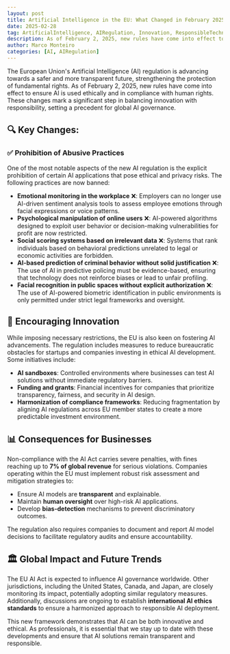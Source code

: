 ```yaml
---
layout: post
title: Artificial Intelligence in the EU: What Changed in February 2025?
date: 2025-02-28
tag: ArtificialIntelligence, AIRegulation, Innovation, ResponsibleTechnology, Europe, DigitalTransformation
description: As of February 2, 2025, new rules have come into effect to ensure AI is used ethically and in compliance with human rights.
author: Marco Monteiro
categories: [AI, AIRegulation]
---
```


The European Union's Artificial Intelligence (AI) regulation is advancing towards a safer and more transparent future, strengthening the protection of fundamental rights. As of February 2, 2025, new rules have come into effect to ensure AI is used ethically and in compliance with human rights. These changes mark a significant step in balancing innovation with responsibility, setting a precedent for global AI governance.

<!--more-->

## 🔍 Key Changes:

### ✅ **Prohibition of Abusive Practices**
One of the most notable aspects of the new AI regulation is the explicit prohibition of certain AI applications that pose ethical and privacy risks. The following practices are now banned:

- **Emotional monitoring in the workplace** ❌: Employers can no longer use AI-driven sentiment analysis tools to assess employee emotions through facial expressions or voice patterns.
- **Psychological manipulation of online users** ❌: AI-powered algorithms designed to exploit user behavior or decision-making vulnerabilities for profit are now restricted.
- **Social scoring systems based on irrelevant data** ❌: Systems that rank individuals based on behavioral predictions unrelated to legal or economic activities are forbidden.
- **AI-based prediction of criminal behavior without solid justification** ❌: The use of AI in predictive policing must be evidence-based, ensuring that technology does not reinforce biases or lead to unfair profiling.
- **Facial recognition in public spaces without explicit authorization** ❌: The use of AI-powered biometric identification in public environments is only permitted under strict legal frameworks and oversight.

## 🌟 **Encouraging Innovation**

While imposing necessary restrictions, the EU is also keen on fostering AI advancements. The regulation includes measures to reduce bureaucratic obstacles for startups and companies investing in ethical AI development. Some initiatives include:
- **AI sandboxes**: Controlled environments where businesses can test AI solutions without immediate regulatory barriers.
- **Funding and grants**: Financial incentives for companies that prioritize transparency, fairness, and security in AI design.
- **Harmonization of compliance frameworks**: Reducing fragmentation by aligning AI regulations across EU member states to create a more predictable investment environment.

## 📊 **Consequences for Businesses**

Non-compliance with the AI Act carries severe penalties, with fines reaching up to **7% of global revenue** for serious violations. Companies operating within the EU must implement robust risk assessment and mitigation strategies to:
- Ensure AI models are **transparent** and explainable.
- Maintain **human oversight** over high-risk AI applications.
- Develop **bias-detection** mechanisms to prevent discriminatory outcomes.

The regulation also requires companies to document and report AI model decisions to facilitate regulatory audits and ensure accountability.

## 🏛 **Global Impact and Future Trends**

The EU AI Act is expected to influence AI governance worldwide. Other jurisdictions, including the United States, Canada, and Japan, are closely monitoring its impact, potentially adopting similar regulatory measures. Additionally, discussions are ongoing to establish **international AI ethics standards** to ensure a harmonized approach to responsible AI deployment.

This new framework demonstrates that AI can be both innovative and ethical. As professionals, it is essential that we stay up to date with these developments and ensure that AI solutions remain transparent and responsible.